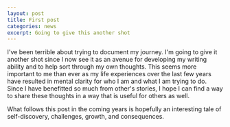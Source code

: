 ```yaml
---
layout: post
title: First post
categories: news
excerpt: Going to give this another shot
---
```


I've been terrible about trying to document my journey. I'm going to give it another shot since I now see it as an avenue for developing my writing ability and to help sort through my own thoughts. This seems more important to me than ever as my life experiences over the last few years have resulted in mental clarity for who I am and what I am trying to do. Since I have benefitted so much from other's stories, I hope I can find a way to share these thoughts in a way that is useful for others as well.

What follows this post in the coming years is hopefully an interesting tale of self-discovery, challenges, growth, and consequences.